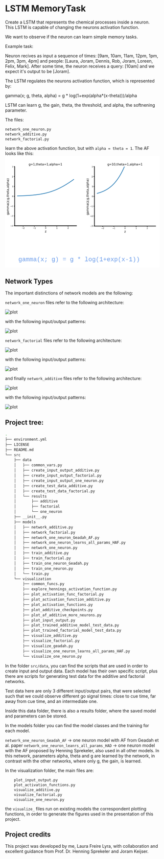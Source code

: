 # LSTM MemoryTask

Create a LSTM that represents the chemical processes inside a neuron. This LSTM is capable of changing the neurons activation function. 

We want to observe if the neuron can learn simple memory tasks. 

Example task:

Neuron recives as input a sequence of times: [9am, 10am, 11am, 12pm, 1pm, 2pm, 3pm, 4pm] and people: [Laura, Joram, Dennis, Rob, Joram, Loreen, Felix, Mark].
After some time, the neuron receives a query: [10am] and we expect it's output to be [Joram].

The LSTM regulates the neurons activation function, which is represented by: 

gamma(x; g, theta, alpha) = g * log(1+exp(alpha*(x-theta)))/alpha

LSTM can learn g, the gain, theta, the threshold, and alpha, the softnening parameter.

The files:

```
network_one_neuron.py
network_additive.py
network_factorial.py 
```

learn the above activation function, but with ```alpha = theta = 1```. The AF looks like this:
![plot](./src/figures/activation_function.png)

## Network Types

The important distinctions of network models are the following:

```network_one_neuron``` files refer to the following architecture:

![plot](./src/figures/architecture_one_neuron.png)

with the following input/output patterns:

![plot](./src/figures/input_output_one_neuron.png)

```network_factorial``` files refer to the following architecture:

![plot](./src/figures/architecture_factorial.png)

with the following input/output patterns:

![plot](./src/figures/input_output_factorial.png)

and finally ```network_additive``` files refer to the following architecture:

![plot](./src/figures/architecture_additive.png)

with the following input/output patterns:

![plot](./src/figures/input_output_additive.png)


## Project tree:
```bash
.
├── environment.yml
├── LICENSE
├── README.md
└── src
    ├── data
    │   ├── common_vars.py
    │   ├── create_input_output_additive.py
    │   ├── create_input_output_factorial.py
    │   ├── create_input_output_one_neuron.py
    │   ├── create_test_data_additive.py
    │   ├── create_test_data_factorial.py
    │   └── results
    │       ├── additive
    │       ├── factorial
    │       └── one_neuron
    ├── __init__.py
    ├── models
    │   ├── network_additive.py
    │   ├── network_factorial.py
    │   ├── network_one_neuron_Geadah_AF.py
    │   ├── network_one_neuron_learns_all_params_HAF.py
    │   ├── network_one_neuron.py
    │   ├── train_additive.py
    │   ├── train_factorial.py
    │   ├── train_one_neuron_Geadah.py
    │   ├── train_one_neuron.py
    │   └── train.py
    └── visualization
        ├── common_funcs.py
        ├── explore_hennings_activation_function.py
        ├── plot_activation_func_factorial.py
        ├── plot_activation_function_additive.py
        ├── plot_activation_functions.py
        ├── plot_additive_checkpoints.py
        ├── plot_af_additive_more_neurons.py
        ├── plot_input_output.py
        ├── plot_trained_additive_model_test_data.py
        ├── plot_trained_factorial_model_test_data.py
        ├── visualize_additive.py
        ├── visualize_factorial.py
        ├── visualize_geadah.py
        ├── visualize_one_neuron_learns_all_params_HAF.py
        └── visualize_one_neuron.py

```

In the folder ```src/data```, you can find the scripts that are used in order to create input and output data. Each model has 
their own specific script, plus there are scripts for generating test data for the additive and factorial networks. 

Test data here are only 3 different input/output pairs, that were selected such that we could observe different go 
signal times: close to cue time, far away from cue time, and an intermediate one.

Inside this data folder, there is also a results folder, where the saved model and parameters can be stored.

In the models folder you can find the model classes and the training for each model. 

```network_one_neuron_Geadah_AF``` -> one neuron model with AF from Geadah et al. paper
```network_one_neuron_leanrs_all_params_HAD``` -> one neuron model with the AF proposed by Henning Sprekeler, also used in all 
other models. In this network, parameters alpha, theta and g are learned by the network, in contrast with the other 
networks, where only g, the gain, is learned. 

In the visualization folder, the main files are:

```
    plot_input_output.py
    plot_activation_functions.py
    visualize_additive.py
    visualize_factorial.py
    visualize_one_neuron.py
```

the ```visualize_``` files run on existing models the correspondent plotting functions, in order to generate the figures 
used in the presentation of this project.

## Project credits

This project was developed by me, Laura Freire Lyra, with collaboration and excellent guidance from Prof. Dr. Henning Sprekeler 
and Joram Keijser.

